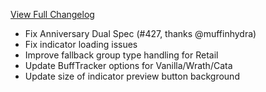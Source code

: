 [View Full Changelog](https://github.com/enderneko/Cell/compare/r263-beta...20c420c30de81ba7cea727c5b619854e8a79efa9)

- Fix Anniversary Dual Spec (#427, thanks @muffinhydra)
- Fix indicator loading issues
- Improve fallback group type handling for Retail
- Update BuffTracker options for Vanilla/Wrath/Cata
- Update size of indicator preview button background

